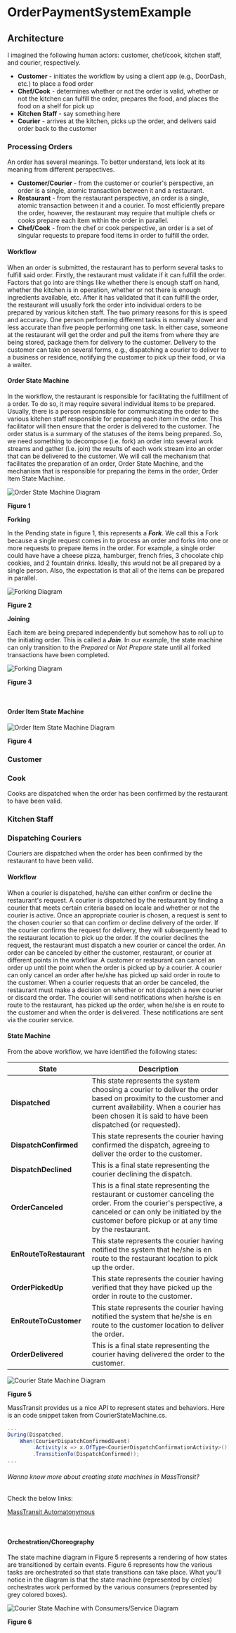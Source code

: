# OrderPaymentSystemExample

## Architecture

I imagined the following human actors: customer, chef/cook, kitchen staff, and courier, respectively.

- **Customer** - initiates the workflow by using a client app (e.g., DoorDash, etc.) to place a food order
- **Chef/Cook** - determines whether or not the order is valid, whether or not the kitchen can fulfill the order, prepares the food, and places the food on a shelf
for pick up
- **Kitchen Staff** - say something here
- **Courier** - arrives at the kitchen, picks up the order, and delivers said order back to the customer

### Processing Orders

An order has several meanings. To better understand, lets look at its meaning from different perspectives.
- **Customer/Courier** - from the customer or courier's perspective, an order is a single, atomic transaction between it and a restaurant.
- **Restaurant** - from the restaurant perspective, an order is a single, atomic transaction between it and a courier. To most efficiently prepare the order, however, the restaurant may require that multiple chefs or cooks prepare each item within the order in parallel.
- **Chef/Cook** - from the chef or cook perspective, an order is a set of singular requests to prepare food items in order to fulfill the order.

#### Workflow

When an order is submitted, the restaurant has to perform several tasks to fulfill said order. Firstly, the restaurant must validate if it can fulfill the
order. Factors that go into are things like whether there is enough staff on hand, whether the kitchen is in operation, whether or not there is enough
ingredients available, etc. After it has validated that it can fulfill the order, the restaurant will usually fork the order into individual orders to be
prepared by various kitchen staff. The two primary reasons for this is speed and accuracy. One person performing different tasks is normally slower and less
accurate than five people performing one task. In either case, someone at the restaurant will get the order and pull the items from where they are being stored,
package them for delivery to the customer. Delivery to the customer can take on several forms, e.g., dispatching a courier to deliver to a business or
residence, notifying the customer to pick up their food, or via a waiter. 

#### Order State Machine

In the workflow, the restaurant is responsible for facilitating the fulfillment of a order. To do so, it may require several individual items to be prepared.
Usually, there is a person responsible for communicating the order to the various kitchen staff responsible for preparing each item in the order. This
facilitator will then ensure that the order is delivered to the customer. The order status is a summary of the statuses of the items being prepared. So, we
need something to decompose (i.e. fork) an order into several work streams and gather (i.e. join) the results of each work stream into an order that
can be delivered to the customer. We will call the mechanism that facilitates the preparation of an order, Order State Machine, and the mechanism that is
responsible for preparing the items in the order, Order Item State Machine.

![Order State Machine Diagram](OrderStateMachine.png)

**Figure 1**

**Forking**

In the Pending state in figure 1, this represents a ***Fork***. We call this a Fork because a single request comes in to process an order and forks into
one or more requests to prepare items in the order. For example, a single order could have have a cheese pizza, hamburger, french fries, 3 chocolate chip
cookies, and 2 fountain drinks. Ideally, this would not be all prepared by a single person. Also, the expectation is that all of the items can be prepared
in parallel.

![Forking Diagram](Forking.png)

**Figure 2**

**Joining**

Each item are being prepared independently but somehow has to roll up to the initiating order. This is called a ***Join***. In our example, the state machine
can only transition to the *Prepared* or *Not Prepare* state until all forked transactions have been completed.
 
![Forking Diagram](Joining.png)

**Figure 3**

<br>

#### Order Item State Machine

![Order Item State Machine Diagram](OrderItemStateMachine.png)

**Figure 4**


### Customer

### Cook

Cooks are dispatched when the order has been confirmed by the restaurant to have been valid.



### Kitchen Staff


### Dispatching Couriers

Couriers are dispatched when the order has been confirmed by the restaurant to have been valid.

#### Workflow

When a courier is dispatched, he/she can either confirm or decline the restaurant's request. A courier is dispatched by the restaurant by finding a courier
that meets certain criteria based on locale and whether or not the courier is active. Once an appropriate courier is chosen, a request is sent to the chosen
courier so that can confirm or decline delivery of the order. If the courier confirms the request for delivery, they will subsequently head to the restaurant
location to pick up the order. If the courier declines the request, the restaurant must dispatch a new courier or cancel the order. An order can be canceled
by either the customer, restaurant, or courier at different points in the workflow. A customer or restaurant can cancel an order up until the point when the
order is picked up by a courier. A courier can only cancel an order after he/she has picked up said order in route to the customer. When a courier requests
that an order be canceled, the restaurant must make a decision on whether or not dispatch a new courier or discard the order. The courier will send
notifications when he/she is en route to the restaurant, has picked up the order, when he/she is en route to the customer and when the order is delivered.
These notifications are sent via the courier service.

#### State Machine

From the above workflow, we have identified the following states:

| State | Description |
|---|---|
| **Dispatched** | This state represents the system choosing a courier to deliver the order based on proximity to the customer and current availability. When a courier has been chosen it is said to have been dispatched (or requested). |
| **DispatchConfirmed** | This state represents the courier having confirmed the dispatch, agreeing to deliver the order to the customer. |
| **DispatchDeclined** | This is a final state representing the courier declining the dispatch. |
| **OrderCanceled** | This is a final state representing the restaurant or customer canceling the order. From the courier's perspective, a canceled or can only be initiated by the customer before pickup or at any time by the restaurant. |
| **EnRouteToRestaurant** | This state represents the courier having notified the system that he/she is en route to the restaurant location to pick up the order. |
| **OrderPickedUp** | This state represents the courier having verified that they have picked up the order in route to the customer. |
| **EnRouteToCustomer** | This state represents the courier having notified the system that he/she is en route to the customer location to deliver the order. |
| **OrderDelivered** | This is a final state representing the courier having delivered the order to the customer. |

![Courier State Machine Diagram](CourierStateMachine.png)

**Figure 5**

MassTransit provides us a nice API to represent states and behaviors. Here is an code snippet taken from CourierStateMachine.cs.

```c#
...
During(Dispatched,
    When(CourierDispatchConfirmedEvent)
        .Activity(x => x.OfType<CourierDispatchConfirmationActivity>())
        .TransitionTo(DispatchConfirmed));
...
```

###### Wanna know more about creating state machines in MassTransit?

Check the below links:

[MassTransit Automatonymous](https://masstransit-project.com/usage/sagas/automatonymous.html#automatonymous)

<br>

####  Orchestration/Choreography
The state machine diagram in Figure 5 represents a rendering of how states are transitioned by certain events. Figure 6 represents how the various tasks are
orchestrated so that state transitions can take place. What you'll notice in the diagram is that the state machine (represented by circles) orchestrates work
performed by the various consumers (represented by grey colored boxes).

![Courier State Machine with Consumers/Service Diagram](CourierStateMachineWithConsumers.png)

**Figure 6**




